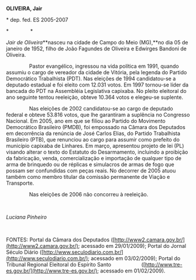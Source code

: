 **OLIVEIRA, Jair**

\* dep. fed. ES 2005-2007

*               *

*Jair de Oliveira***nasceu na cidade de Campo do Meio (MG),**no dia 05
de janeiro de 1952, filho de João Fagundes de Oliveira e Edwirges
Bandoni de Oliveira.

                Pastor evangélico, ingressou na vida política em 1991,
quando assumiu o cargo de vereador da cidade de Vitória, pela legenda do
Partido Democrático Trabalhista (PDT). Nas eleições de 1994
candidatou-se a deputado estadual e foi eleito com 12.031 votos. Em 1997
tornou-se líder da bancada do PDT na Assembléia Legislativa capixaba. No
pleito eleitoral do ano seguinte tentou reeleição, obteve 10.364 votos e
elegeu-se suplente.

                Nas eleições de 2002 candidatou-se ao cargo de deputado
federal e obteve 53.816 votos, que lhe garantiram a suplência no
Congresso Nacional. Em 2005, ano em que se filiou ao Partido do
Movimento Democrático Brasileiro (PMDB), foi empossado na Câmara dos
Deputados em decorrência da renúncia de José Carlos Elias, do Partido
Trabalhista Brasileiro (PTB), que renunciou ao cargo para assumir como
prefeito do município capixaba de Linhares. Em março, apresentou projeto
de lei (PL) visando alterar o texto do Estatuto do Desarmamento,
incluindo a proibição da fabricação, venda, comercialização e importação
de qualquer tipo de arma de brinquedo ou de réplicas e simulacros de
armas de fogo que possam ser confundidas com peças reais. No decorrer de
2005 atuou também como membro titular da comissão permanente de Viação e
Transporte.

                Nas eleições de 2006 não concorreu à reeleição.

               

*Luciana Pinheiro*

 

FONTES: Portal da Câmara dos Deputados
([http://www2.camara.gov.br/](http://www2.camara.gov.br/); acessado em
29/01/2009); Portal do Jornal Século Diário
([http://www.seculodiario.com.br/](http://www.seculodiario.com.br/);
acessado em 03/02/2009); Portal do Tribunal Regional Eleitoral do
Espírito Santo
                    ([http://www.tre-es.gov.br/](http://www.tre-es.gov.br/);
acessado em 01/02/2009).

 
